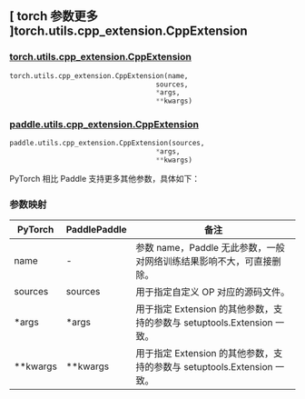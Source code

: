 ## [ torch 参数更多 ]torch.utils.cpp_extension.CppExtension
### [torch.utils.cpp_extension.CppExtension](https://pytorch.org/docs/stable/cpp_extension.html?highlight=torch+utils+cpp_extension+cppextension#torch.utils.cpp_extension.CppExtension)

```python
torch.utils.cpp_extension.CppExtension(name,
                                    sources,
                                    *args,
                                    **kwargs)
```

### [paddle.utils.cpp_extension.CppExtension](https://www.paddlepaddle.org.cn/documentation/docs/zh/develop/api/paddle/utils/cpp_extension/CppExtension_cn.html)

```python
paddle.utils.cpp_extension.CppExtension(sources,
                                    *args,
                                    **kwargs)
```

PyTorch 相比 Paddle 支持更多其他参数，具体如下：
### 参数映射
| PyTorch       | PaddlePaddle | 备注                                                   |
| ------------- | ------------ | ------------------------------------------------------ |
| name          | -            | 参数 name，Paddle 无此参数，一般对网络训练结果影响不大，可直接删除。  |
| sources         | sources         | 用于指定自定义 OP 对应的源码文件。   |
|*args         | *args          |   用于指定 Extension 的其他参数，支持的参数与 setuptools.Extension 一致。 |
| **kwargs      | **kwargs        |   用于指定 Extension 的其他参数，支持的参数与 setuptools.Extension 一致。 |
